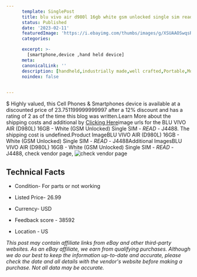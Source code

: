 ```yaml
---
      template: SinglePost
      title: blu vivo air d980l 16gb white gsm unlocked single sim read j4488
      status: Published
      date: '2023-02-11'
      featuredImage: 'https://i.ebayimg.com/thumbs/images/g/XSUAAOSwqsRjF2xE/s-l225.jpg'
      categories: 

      excerpt: >-
        [smartphone,device ,hand held device]
      meta:
      canonicalLink: ''
      description: [handheld,industrially made,well crafted,Portable,Mobile,Compact,Convenient,Lightweight,Maneuverable,Man-portable,Miniature,Carriable,Hand-held,Light,Holdable,Transportable,Mobile device,Pocket-sized,On-the-go,Wireless,Cordless,Compact size,Convenient size, smartphone,device ,hand held device]
      noindex: false

        
---
```

$
    Highly valued, this Cell Phones & Smartphones device is available at a discounted price of 23.751199999999997 after a 12% discount and has a rating of 2 as of the time this blog was written.Learn More about the shipping costs and additional by [Clicking Here](https://www.ebay.com/itm/144706905206?hash=item21b1342476%3Ag%3AXSUAAOSwqsRjF2xE&mkevt=1&mkcid=1&mkrid=711-53200-19255-0&campid=%253CePNCampaignId%253E&customid=%253CreferenceId%253E&toolid=10049)image urls for the BLU VIVO AIR (D980L) 16GB - White (GSM Unlocked) Single SIM - *READ* - J4488. The shipping cost is undefined.Product ImageBLU VIVO AIR (D980L) 16GB - White (GSM Unlocked) Single SIM - *READ* - J4488Additional ImagesBLU VIVO AIR (D980L) 16GB - White (GSM Unlocked) Single SIM - *READ* - J4488, check vendor page, ![check vendor page](https://origin-galleryplus.ebayimg.com/ws/web/144706905206_2_0_1/225x225.jpg,https://origin-galleryplus.ebayimg.com/ws/web/144706905206_3_0_1/225x225.jpg,https://origin-galleryplus.ebayimg.com/ws/web/144706905206_4_0_1/225x225.jpg,https://origin-galleryplus.ebayimg.com/ws/web/144706905206_5_0_1/225x225.jpg,https://origin-galleryplus.ebayimg.com/ws/web/144706905206_6_0_1/225x225.jpg,https://origin-galleryplus.ebayimg.com/ws/web/144706905206_7_0_1/225x225.jpg,https://origin-galleryplus.ebayimg.com/ws/web/144706905206_8_0_1/225x225.jpg)
    
    

 ## Technical Facts 



     
      

 - Condition- For parts or not working 


      

 - Listed Price- 26.99 


      

 - Currency- USD 


      

 - Feedback score - 38592 


      

 - Location - US 


      
      

 *_This post may contain affiliate links from eBay and other third-party websites. As an eBay affiliate, we earn from qualifying purchases. Although we do our best to keep the information up-to-date and accurate, please check the date and all details with the vendor's website before making a purchase. Not all data may be accurate._*



    
    
    
    
    